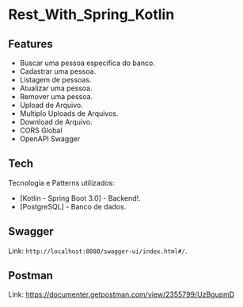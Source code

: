 # Rest_With_Spring_Kotlin

## Features

- Buscar uma pessoa especifica do banco.
- Cadastrar uma pessoa.
- Listagem de pessoas.
- Atualizar uma pessoa.
- Remover uma pessoa.
- Upload de Arquivo.
- Multiplo Uploads de Arquivos.
- Download de Arquivo.
- CORS Global
- OpenAPI Swagger
## Tech

Tecnologia e Patterns utilizados:

- [Kotlin - Spring Boot 3.0] - Backend!.
- [PostgreSQL] - Banco de dados.

## Swagger

Link: `http://localhost:8080/swagger-ui/index.html#/`.

## Postman

Link: https://documenter.getpostman.com/view/2355799/UzBgupmD
